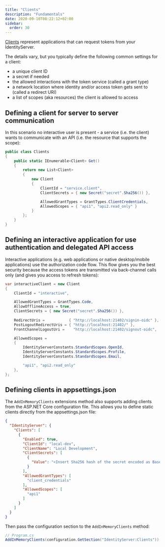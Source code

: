 ```yaml
---
title: "Clients"
description: "Fundamentals"
date: 2020-09-10T08:22:12+02:00
sidebar:
  order: 30
---
```


[Clients](/identityserver/v7/overview/terminology#client) represent applications that can request tokens from your
IdentityServer.

The details vary, but you typically define the following common settings for a client:

* a unique client ID
* a secret if needed
* the allowed interactions with the token service (called a grant type)
* a network location where identity and/or access token gets sent to (called a redirect URI)
* a list of scopes (aka resources) the client is allowed to access

## Defining a client for server to server communication

In this scenario no interactive user is present - a service (i.e. the client) wants to communicate with an API (i.e. the
resource that supports the scope):

```cs
public class Clients
{
    public static IEnumerable<Client> Get()
    {
        return new List<Client>
        {
            new Client
            {
                ClientId = "service.client",                    
                ClientSecrets = { new Secret("secret".Sha256()) },

                AllowedGrantTypes = GrantTypes.ClientCredentials,
                AllowedScopes = { "api1", "api2.read_only" }
            }
        };
    }
}
```

## Defining an interactive application for use authentication and delegated API access

Interactive applications (e.g. web applications or native desktop/mobile applications) use the authorization code flow.
This flow gives you the best security because the access tokens are transmitted via back-channel calls only (and gives
you access to refresh tokens):

```cs
var interactiveClient = new Client
{
    ClientId = "interactive",

    AllowedGrantTypes = GrantTypes.Code,
    AllowOfflineAccess = true,
    ClientSecrets = { new Secret("secret".Sha256()) },
    
    RedirectUris =           { "http://localhost:21402/signin-oidc" },
    PostLogoutRedirectUris = { "http://localhost:21402/" },
    FrontChannelLogoutUri =    "http://localhost:21402/signout-oidc",

    AllowedScopes = 
    {
        IdentityServerConstants.StandardScopes.OpenId,
        IdentityServerConstants.StandardScopes.Profile,
        IdentityServerConstants.StandardScopes.Email,

        "api1", "api2.read_only"
    },
};
```

## Defining clients in appsettings.json

The `AddInMemoryClients` extensions method also supports adding clients from the ASP.NET Core configuration file. This
allows you to define static clients directly from the appsettings.json file:

```json
{
  "IdentityServer": {
    "Clients": [
      {
        "Enabled": true,
        "ClientId": "local-dev",
        "ClientName": "Local Development",
        "ClientSecrets": [
          {
            "Value": "<Insert Sha256 hash of the secret encoded as Base64 string>"
          }
        ],
        "AllowedGrantTypes": [
          "client_credentials"
        ],
        "AllowedScopes": [
          "api1"
        ]
      }
    ]
  }
}
```

Then pass the configuration section to the `AddInMemoryClients` method:

```cs
// Program.cs
AddInMemoryClients(configuration.GetSection("IdentityServer:Clients"))
```
